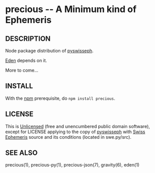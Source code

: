 precious -- A Minimum kind of Ephemeris
=======================================

## DESCRIPTION

Node package distribution of [pyswisseph](http://pypi.python.org/pypi/pyswisseph).

[Eden](http://www.astrolin.com/to/eden) depends on it.

More to come...


## INSTALL

With the [npm](http://npmjs.org/) prerequisite, do `npm install precious`.


## LICENSE

This is [Unlicensed](http://unlicense.org) (free and unencumbered public domain software), except for LICENSE applying to the copy of [pyswisseph](http://pypi.python.org/pypi/pyswisseph) with [Swiss Ephemeris](http://www.astro.com/swisseph) source and its conditions (located in swe.py/src).


## SEE ALSO

precious(1), precious-py(1), precious-json(7), gravity(6), eden(1)
